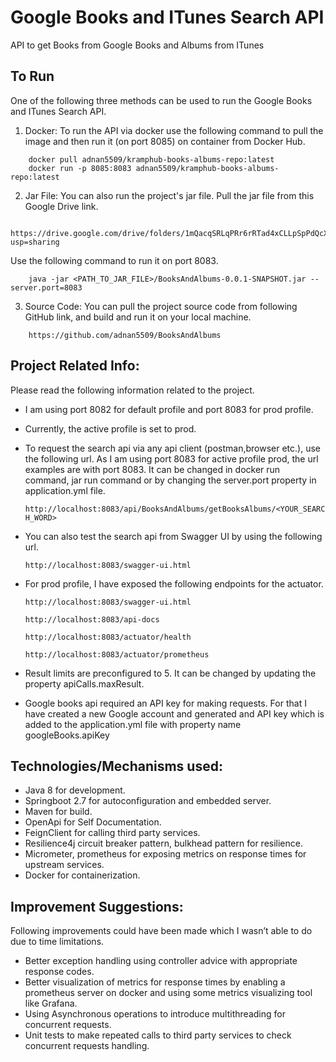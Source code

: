 Google Books and ITunes Search API
===

API to get Books from Google Books and Albums from ITunes

## To Run

One of the following three methods can be used to run the Google Books and ITunes Search API.

1. Docker: To run the API via docker use the following command to pull the image and then run it (on port 8085) on container from Docker Hub.
```
    docker pull adnan5509/kramphub-books-albums-repo:latest
    docker run -p 8085:8083 adnan5509/kramphub-books-albums-repo:latest
```
2. Jar File: You can also run the project's jar file. Pull the jar file from this Google Drive link. 
```
    https://drive.google.com/drive/folders/1mQacqSRLqPRr6rRTad4xCLLpSpPdQcXb?usp=sharing
```
Use the following command to run it on port 8083.


```
    java -jar <PATH_TO_JAR_FILE>/BooksAndAlbums-0.0.1-SNAPSHOT.jar --server.port=8083
```
3. Source Code: You can pull the project source code from following GitHub link, and build and run it on your local machine.
```
    https://github.com/adnan5509/BooksAndAlbums
```
## Project Related Info:

Please read the following information related to the project.

* I am using port 8082 for default profile and port 8083 for prod profile.
* Currently, the active profile is set to prod.
* To request the search api via any api client (postman,browser etc.), use the following url. As I am using port 8083 for active profile prod, the url examples are with port 8083. It can be changed in docker run command, jar run command or by changing the server.port property in application.yml file.

    ```http://localhost:8083/api/BooksAndAlbums/getBooksAlbums/<YOUR_SEARCH_WORD>```
* You can also test the search api from Swagger UI by using the following url.

    ```http://localhost:8083/swagger-ui.html```
* For prod profile, I have exposed the following endpoints for the actuator.

      http://localhost:8083/swagger-ui.html

      http://localhost:8083/api-docs

      http://localhost:8083/actuator/health

      http://localhost:8083/actuator/prometheus
* Result limits are preconfigured to 5. It can be changed by updating the property apiCalls.maxResult.
* Google books api required an API key for making requests. For that I have created a new Google account and generated and API key which is added to the application.yml file with property name googleBooks.apiKey

## Technologies/Mechanisms used:
* Java 8 for development.
* Springboot 2.7 for autoconfiguration and embedded server.
* Maven for build.
* OpenApi for Self Documentation.
* FeignClient for calling third party services.
* Resilience4j circuit breaker pattern, bulkhead pattern for resilience.
* Micrometer, prometheus for exposing metrics on response times for upstream services.
* Docker for containerization.

## Improvement Suggestions:

Following improvements could have been made which I wasn’t able to do due to time limitations.

* Better exception handling using controller advice with appropriate response codes.
* Better visualization of metrics for response times by enabling a prometheus server on docker and using some metrics visualizing tool like Grafana.
* Using Asynchronous operations to introduce multithreading for concurrent requests.
* Unit tests to make repeated calls to third party services to check concurrent requests handling. 
